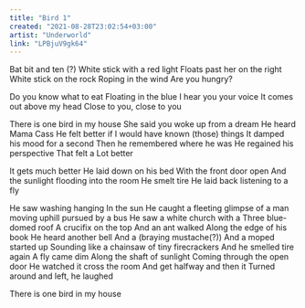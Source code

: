 ```yaml
---
title: "Bird 1"
created: "2021-08-28T23:02:54+03:00"
artist: "Underworld"
link: "LPBjuV9gk64"
---
```


Bat bit and ten (?)
White stick with a red light
Floats past her on the right
White stick on the rock
Roping in the wind
Are you hungry?

Do you know what to eat
Floating in the blue
I hear you your voice
It comes out above my head
Close to you, close to you

There is one bird in my house
She said you woke up from a dream
He heard Mama Cass
He felt better if I would
have known (those) things
It damped his mood for a second
Then he remembered where he was
He regained his perspective
That felt a
Lot better

It gets much better
He laid down on his bed
With the front door open
And the sunlight
flooding into the room
He smelt tire
He laid back listening to a fly

He saw washing hanging
In the sun
He caught a fleeting
glimpse of a man
moving uphill
pursued by a bus
He saw a white church with a
Three blue-domed roof
A crucifix on the top
And an ant walked
Along the edge of his book
He heard another bell
And a (braying mustache(?))
And a moped started up
Sounding like a chainsaw
of tiny firecrackers
And he smelled tire again
A fly came dim
Along the shaft of sunlight
Coming through the open door
He watched it cross the room
And get halfway and then it
Turned around and left, he laughed

There is one bird in my house
